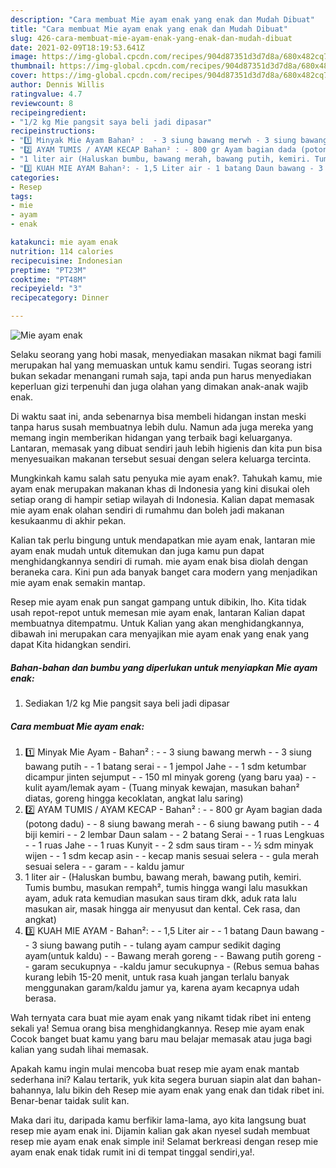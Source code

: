 ```yaml
---
description: "Cara membuat Mie ayam enak yang enak dan Mudah Dibuat"
title: "Cara membuat Mie ayam enak yang enak dan Mudah Dibuat"
slug: 426-cara-membuat-mie-ayam-enak-yang-enak-dan-mudah-dibuat
date: 2021-02-09T18:19:53.641Z
image: https://img-global.cpcdn.com/recipes/904d87351d3d7d8a/680x482cq70/mie-ayam-enak-foto-resep-utama.jpg
thumbnail: https://img-global.cpcdn.com/recipes/904d87351d3d7d8a/680x482cq70/mie-ayam-enak-foto-resep-utama.jpg
cover: https://img-global.cpcdn.com/recipes/904d87351d3d7d8a/680x482cq70/mie-ayam-enak-foto-resep-utama.jpg
author: Dennis Willis
ratingvalue: 4.7
reviewcount: 8
recipeingredient:
- "1/2 kg Mie pangsit saya beli jadi dipasar"
recipeinstructions:
- "1️⃣ Minyak Mie Ayam Bahan² :  - 3 siung bawang merwh - 3 siung bawang putih - 1 batang serai - 1 jempol Jahe - 1 sdm ketumbar dicampur jinten sejumput - 150 ml minyak goreng (yang baru yaa) - kulit ayam/lemak ayam (Tuang minyak kewajan, masukan bahan² diatas, goreng hingga kecoklatan, angkat lalu saring)"
- "2️⃣ AYAM TUMIS / AYAM KECAP Bahan² : - 800 gr Ayam bagian dada (potong dadu) - 8 siung bawang merah - 6 siung bawang putih - 4 biji kemiri - 2 lembar Daun salam - 2 batang Serai - 1 ruas Lengkuas - 1 ruas Jahe - 1 ruas Kunyit - 2 sdm saus tiram - ½ sdm minyak wijen  - 1 sdm kecap asin - kecap manis sesuai selera - gula merah sesuai selera - garam - kaldu jamur"
- "1 liter air (Haluskan bumbu, bawang merah, bawang putih, kemiri. Tumis bumbu, masukan rempah², tumis hingga wangi lalu masukkan ayam, aduk rata kemudian masukan saus tiram dkk, aduk rata lalu masukan air, masak hingga air menyusut dan kental. Cek rasa, dan angkat)"
- "3️⃣ KUAH MIE AYAM Bahan²: - 1,5 Liter air - 1 batang Daun bawang - 3 siung bawang putih - tulang ayam campur sedikit daging ayam(untuk kaldu) - Bawang merah goreng  - Bawang putih goreng - garam secukupnya -kaldu jamur secukupnya (Rebus semua bahas kurang lebih 15-20 menit, untuk rasa kuah jangan terlalu banyak menggunakan garam/kaldu jamur ya, karena ayam kecapnya udah berasa."
categories:
- Resep
tags:
- mie
- ayam
- enak

katakunci: mie ayam enak 
nutrition: 114 calories
recipecuisine: Indonesian
preptime: "PT23M"
cooktime: "PT48M"
recipeyield: "3"
recipecategory: Dinner

---
```



![Mie ayam enak](https://img-global.cpcdn.com/recipes/904d87351d3d7d8a/680x482cq70/mie-ayam-enak-foto-resep-utama.jpg)

Selaku seorang yang hobi masak, menyediakan masakan nikmat bagi famili merupakan hal yang memuaskan untuk kamu sendiri. Tugas seorang istri bukan sekadar menangani rumah saja, tapi anda pun harus menyediakan keperluan gizi terpenuhi dan juga olahan yang dimakan anak-anak wajib enak.

Di waktu  saat ini, anda sebenarnya bisa membeli hidangan instan meski tanpa harus susah membuatnya lebih dulu. Namun ada juga mereka yang memang ingin memberikan hidangan yang terbaik bagi keluarganya. Lantaran, memasak yang dibuat sendiri jauh lebih higienis dan kita pun bisa menyesuaikan makanan tersebut sesuai dengan selera keluarga tercinta. 



Mungkinkah kamu salah satu penyuka mie ayam enak?. Tahukah kamu, mie ayam enak merupakan makanan khas di Indonesia yang kini disukai oleh setiap orang di hampir setiap wilayah di Indonesia. Kalian dapat memasak mie ayam enak olahan sendiri di rumahmu dan boleh jadi makanan kesukaanmu di akhir pekan.

Kalian tak perlu bingung untuk mendapatkan mie ayam enak, lantaran mie ayam enak mudah untuk ditemukan dan juga kamu pun dapat menghidangkannya sendiri di rumah. mie ayam enak bisa diolah dengan beraneka cara. Kini pun ada banyak banget cara modern yang menjadikan mie ayam enak semakin mantap.

Resep mie ayam enak pun sangat gampang untuk dibikin, lho. Kita tidak usah repot-repot untuk memesan mie ayam enak, lantaran Kalian dapat membuatnya ditempatmu. Untuk Kalian yang akan menghidangkannya, dibawah ini merupakan cara menyajikan mie ayam enak yang enak yang dapat Kita hidangkan sendiri.

<!--inarticleads1-->

##### Bahan-bahan dan bumbu yang diperlukan untuk menyiapkan Mie ayam enak:

1. Sediakan 1/2 kg Mie pangsit saya beli jadi dipasar




<!--inarticleads2-->

##### Cara membuat Mie ayam enak:

1. 1️⃣ Minyak Mie Ayam - Bahan² :  - - 3 siung bawang merwh - - 3 siung bawang putih - - 1 batang serai - - 1 jempol Jahe - - 1 sdm ketumbar dicampur jinten sejumput - - 150 ml minyak goreng (yang baru yaa) - - kulit ayam/lemak ayam - (Tuang minyak kewajan, masukan bahan² diatas, goreng hingga kecoklatan, angkat lalu saring)
1. 2️⃣ AYAM TUMIS / AYAM KECAP - Bahan² : - - 800 gr Ayam bagian dada (potong dadu) - - 8 siung bawang merah - - 6 siung bawang putih - - 4 biji kemiri - - 2 lembar Daun salam - - 2 batang Serai - - 1 ruas Lengkuas - - 1 ruas Jahe - - 1 ruas Kunyit - - 2 sdm saus tiram - - ½ sdm minyak wijen  - - 1 sdm kecap asin - - kecap manis sesuai selera - - gula merah sesuai selera - - garam - - kaldu jamur
1. 1 liter air - (Haluskan bumbu, bawang merah, bawang putih, kemiri. Tumis bumbu, masukan rempah², tumis hingga wangi lalu masukkan ayam, aduk rata kemudian masukan saus tiram dkk, aduk rata lalu masukan air, masak hingga air menyusut dan kental. Cek rasa, dan angkat)
1. 3️⃣ KUAH MIE AYAM - Bahan²: - - 1,5 Liter air - - 1 batang Daun bawang - - 3 siung bawang putih - - tulang ayam campur sedikit daging ayam(untuk kaldu) - - Bawang merah goreng  - - Bawang putih goreng - - garam secukupnya - -kaldu jamur secukupnya - (Rebus semua bahas kurang lebih 15-20 menit, untuk rasa kuah jangan terlalu banyak menggunakan garam/kaldu jamur ya, karena ayam kecapnya udah berasa.




Wah ternyata cara buat mie ayam enak yang nikamt tidak ribet ini enteng sekali ya! Semua orang bisa menghidangkannya. Resep mie ayam enak Cocok banget buat kamu yang baru mau belajar memasak atau juga bagi kalian yang sudah lihai memasak.

Apakah kamu ingin mulai mencoba buat resep mie ayam enak mantab sederhana ini? Kalau tertarik, yuk kita segera buruan siapin alat dan bahan-bahannya, lalu bikin deh Resep mie ayam enak yang enak dan tidak ribet ini. Benar-benar taidak sulit kan. 

Maka dari itu, daripada kamu berfikir lama-lama, ayo kita langsung buat resep mie ayam enak ini. Dijamin kalian gak akan nyesel sudah membuat resep mie ayam enak enak simple ini! Selamat berkreasi dengan resep mie ayam enak enak tidak rumit ini di tempat tinggal sendiri,ya!.

